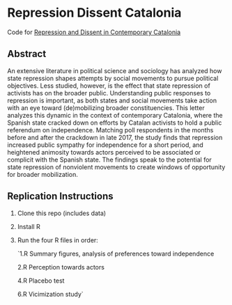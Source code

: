 # Repression Dissent Catalonia
Code for [Repression and Dissent in Contemporary Catalonia](https://doi.org/10.1017/S0007123420000307)

## Abstract



An extensive literature in political science and sociology has analyzed how state repression shapes attempts by social movements to pursue political objectives. Less studied, however, is the effect that state repression of activists has on the broader public. Understanding public responses to repression is important, as both states and social movements take action with an eye toward (de)mobilizing broader constituencies. This letter analyzes this dynamic in the context of contemporary Catalonia, where the Spanish state cracked down on efforts by Catalan activists to hold a public referendum on independence. Matching poll respondents in the months before and after the crackdown in late 2017, the study finds that repression increased public sympathy for independence for a short period, and heightened animosity towards actors perceived to be associated or complicit with the Spanish state. The findings speak to the potential for state repression of nonviolent movements to create windows of opportunity for broader mobilization.


## Replication Instructions

1. Clone this repo (includes data)
2. Install R
3. Run the four R files in order:

    `1.R Summary figures, analysis of preferences toward independence
    
    2.R Perception towards actors
  
    4.R Placebo test

    6.R Vicimization study`

        
